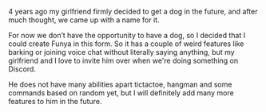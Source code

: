 4 years ago my girlfriend firmly decided to get a dog in the future, and after much thought, we came up with a name for it. 

For now we don’t have the opportunity to have a dog, so I decided that I could create Funya in this form. So it has a couple of weird features like barking or joining voice chat without literally saying anything, but my girlfriend and I love to invite him over when we're doing something on Discord. 

He does not have many abilities apart tictactoe, hangman and some commands based on random yet, but I will definitely add many more features to him in the future.
